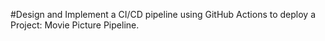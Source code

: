 #Design and Implement a CI/CD pipeline using GitHub Actions to deploy a Project: Movie Picture Pipeline.
